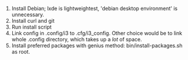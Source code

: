 1. Install Debian; lxde is lightweightest, 'debian desktop environment' is unnecessary.
2. Install curl and git
3. Run install script
4. Link config in .config/i3 to .cfg/i3_config. Other choice would be to link whole .config directory, which takes up a *lot* of space.
5. Install preferred packages with genius method: bin/install-packages.sh as root.
